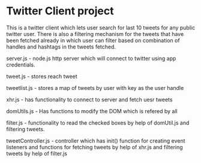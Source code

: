 # Twitter Client project

This is a twitter client which lets user search for last 10 tweets for any public twitter user.
There is also a filtering mechanism for the tweets that have been fetched already in which user can filter based on combination of handles and hashtags in the tweets fetched. 

server.js - node.js http server which will connect to twitter using app credentials. 

tweet.js - stores reach tweet 

tweetlist.js - stores a map of tweets by user with key as the user handle

xhr.js - has functionality to connect to server and fetch uesr tweets

domUtils.js - Has functions to modify the DOM which is refered by all

filter.js - functionality to read the checked boxes by help of domUtil.js and filtering tweets.

tweetController.js - controller which has init() function for creating event listeners and functions for fetching tweets by help of xhr.js and filtering tweets by help of filter.js
